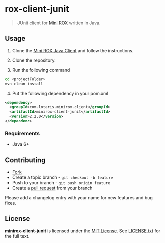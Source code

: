 # rox-client-junit

> JUnit client for [Mini ROX](https://github.com/lotaris/minirox) written in Java.

## Usage

1. Clone the [Mini ROX Java Client](https://github.com/lotaris/minirox-client-java) and follow the instructions.

2. Clone the repository.

3. Run the following command

```bash
cd <projectFolder>
mvn clean install
```

4. Put the following dependency in your pom.xml

```xml
<dependency>
  <groupId>com.lotaris.minirox.client</groupId>
  <artifactId>minirox-client-junit</artifactId>
  <version>2.2.0</version>
</dependenc>
```

### Requirements

* Java 6+

## Contributing

* [Fork](https://help.github.com/articles/fork-a-repo)
* Create a topic branch - `git checkout -b feature`
* Push to your branch - `git push origin feature`
* Create a [pull request](http://help.github.com/pull-requests/) from your branch

Please add a changelog entry with your name for new features and bug fixes.

## License

**minirox-client-junit** is licensed under the [MIT License](http://opensource.org/licenses/MIT).
See [LICENSE.txt](LICENSE.txt) for the full text.

